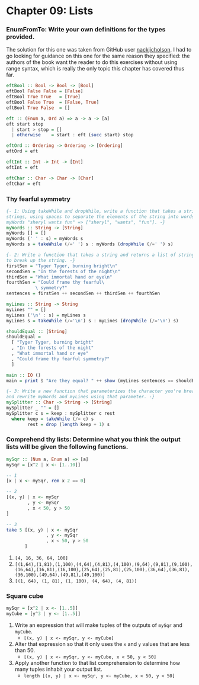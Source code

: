# Chapter 09: Lists

### EnumFromTo: Write your own definitions for the types provided.

The solution for this one was taken from GitHub user [nackjicholson](https://github.com/nackjicholson/haskellbook-solutions/blob/master/chapter9/exercises.hs). I had to go looking for guidance on this one for the same reason they specified: the authors of the book want the reader to do this exercises without using range syntax, which is really the only topic this chapter has covered thus far.

```haskell
eftBool :: Bool -> Bool -> [Bool]
eftBool False False = [False]
eftBool True True   = [True]
eftBool False True  = [False, True]
eftBool True False  = []

eft :: (Enum a, Ord a) => a -> a -> [a]
eft start stop
  | start > stop = []
  | otherwise    = start : eft (succ start) stop

eftOrd :: Ordering -> Ordering -> [Ordering]
eftOrd = eft

eftInt :: Int -> Int -> [Int]
eftInt = eft

eftChar :: Char -> Char -> [Char]
eftChar = eft
```

### Thy fearful symmetry

```haskell
{- 1: Using takeWhile and dropWhile, write a function that takes a string and returns a list of
strings, using spaces to separate the elements of the string into words, as in the following sample:
myWords "sheryl wants fun" => ["sheryl", "wants", "fun"]. -}
myWords :: String -> [String]
myWords [] = []
myWords (' ' : s) = myWords s
myWords s = takeWhile (/=' ') s : myWords (dropWhile (/=' ') s)

{- 2: Write a function that takes a string and returns a list of strings, using newline separators
to break up the string. -}
firstSen = "Tyger Tyger, burning bright\n"
secondSen = "In the forests of the night\n"
thirdSen = "What immortal hand or eye\n"
fourthSen = "Could frame thy fearful\
           \ symmetry?"
sentences = firstSen ++ secondSen ++ thirdSen ++ fourthSen

myLines :: String -> String
myLines "" = []
myLines ('\n' : s) = myLines s
myLines s = takeWhile (/='\n') s : myLines (dropWhile (/='\n') s)

shouldEqual :: [String]
shouldEqual =
  [ "Tyger Tyger, burning bright"
  , "In the forests of the night"
  , "What immortal hand or eye"
  , "Could frame thy fearful symmetry?"
  ]

main :: IO ()
main = print $ "Are they equal? " ++ show (myLines sentences == shouldEqual)

{- 3: Write a new function that parameterizes the character you're breaking the string argument on
and rewrite myWords and myLines using that parameter. -}
mySplitter :: Char -> String -> [String]
mySplitter _ "" = []
mySplitter c s = keep : mySplitter c rest
  where keep = takeWhile (/= c) s
        rest = drop (length keep + 1) s
```

### Comprehend thy lists: Determine what you think the output lists will be given the following functions.

```haskell
mySqr :: (Num a, Enum a) => [a]
mySqr = [x^2 | x <- [1..10]]

-- 1
[x | x <- mySqr, rem x 2 == 0]

-- 2
[(x, y) | x <- mySqr
        , y <- mySqr
        , x < 50, y > 50
]

-- 3
take 5 [(x, y) | x <- mySqr
               , y <- mySqr
               , x < 50, y > 50
       ]
```

1. `[4, 16, 36, 64, 100]`
2. `[(1,64),(1,81),(1,100),(4,64),(4,81),(4,100),(9,64),(9,81),(9,100),(16,64),(16,81),(16,100),(25,64),(25,81),(25,100),(36,64),(36,81),(36,100),(49,64),(49,81),(49,100)]`
3. `[(1, 64), (1, 81), (1, 100), (4, 64), (4, 81)]`

### Square cube

```haskell
mySqr = [x^2 | x <- [1..5]]
myCube = [y^3 | y <- [1..5]]
```

1. Write an expression that will make tuples of the outputs of `mySqr` and `myCube`.
   * `[(x, y) | x <- mySqr, y <- myCube]`
2. Alter that expression so that it only uses the `x` and `y` values that are less than 50.
   * `[(x, y) | x <- mySqr, y <- myCube, x < 50, y < 50]`
3. Apply another function to that list comprehension to determine how many tuples inhabit your output list.
   * `length [(x, y) | x <- mySqr, y <- myCube, x < 50, y < 50]`

